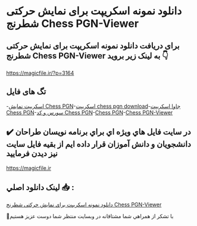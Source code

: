 # دانلود نمونه اسکریپت برای نمایش حرکتی شطرنج Chess PGN-Viewer

## برای دریافت دانلود نمونه اسکریپت برای نمایش حرکتی شطرنج Chess PGN-Viewer به لینک زیر بروید 👇

https://magicfile.ir/?p=3164

## تگ های فایل

-[اسکریپت نمایش Chess PGN](https://magicfile.ir/product/%d9%86%d9%85%d9%88%d9%86%d9%87-%d8%a7%d8%b3%da%a9%d8%b1%db%8c%d9%be%d8%aa-%d8%a8%d8%b1%d8%a7%db%8c-%d9%86%d9%85%d8%a7%db%8c%d8%b4-%d8%ad%d8%b1%da%a9%d8%aa%db%8c-%d8%b4%d8%b7%d8%b1%d9%86%d8%ac-chess-pgn-viewer/)-[اسکریپت chess pgn download](https://magicfile.ir/product/%d9%86%d9%85%d9%88%d9%86%d9%87-%d8%a7%d8%b3%da%a9%d8%b1%db%8c%d9%be%d8%aa-%d8%a8%d8%b1%d8%a7%db%8c-%d9%86%d9%85%d8%a7%db%8c%d8%b4-%d8%ad%d8%b1%da%a9%d8%aa%db%8c-%d8%b4%d8%b7%d8%b1%d9%86%d8%ac-chess-pgn-viewer/)-[جاوا اسکریپت Chess PGN](https://magicfile.ir/product/%d9%86%d9%85%d9%88%d9%86%d9%87-%d8%a7%d8%b3%da%a9%d8%b1%db%8c%d9%be%d8%aa-%d8%a8%d8%b1%d8%a7%db%8c-%d9%86%d9%85%d8%a7%db%8c%d8%b4-%d8%ad%d8%b1%da%a9%d8%aa%db%8c-%d8%b4%d8%b7%d8%b1%d9%86%d8%ac-chess-pgn-viewer/)-[سورس و کد Chess PGN](https://magicfile.ir/product/%d9%86%d9%85%d9%88%d9%86%d9%87-%d8%a7%d8%b3%da%a9%d8%b1%db%8c%d9%be%d8%aa-%d8%a8%d8%b1%d8%a7%db%8c-%d9%86%d9%85%d8%a7%db%8c%d8%b4-%d8%ad%d8%b1%da%a9%d8%aa%db%8c-%d8%b4%d8%b7%d8%b1%d9%86%d8%ac-chess-pgn-viewer/)-[Chess PGN](https://magicfile.ir/product/%d9%86%d9%85%d9%88%d9%86%d9%87-%d8%a7%d8%b3%da%a9%d8%b1%db%8c%d9%be%d8%aa-%d8%a8%d8%b1%d8%a7%db%8c-%d9%86%d9%85%d8%a7%db%8c%d8%b4-%d8%ad%d8%b1%da%a9%d8%aa%db%8c-%d8%b4%d8%b7%d8%b1%d9%86%d8%ac-chess-pgn-viewer/)-[Chess PGN-Viewer](https://magicfile.ir/product/%d9%86%d9%85%d9%88%d9%86%d9%87-%d8%a7%d8%b3%da%a9%d8%b1%db%8c%d9%be%d8%aa-%d8%a8%d8%b1%d8%a7%db%8c-%d9%86%d9%85%d8%a7%db%8c%d8%b4-%d8%ad%d8%b1%da%a9%d8%aa%db%8c-%d8%b4%d8%b7%d8%b1%d9%86%d8%ac-chess-pgn-viewer/)

## ✔️ در سايت فايل هاي ويژه اي براي برنامه نويسان طراحان دانشجويان و دانش آموزان قرار داده ايم از بقيه فايل سايت نيز ديدن فرماييد

https://magicfile.ir


## لينک دانلود اصلي 📥 :

[دانلود نمونه اسکریپت برای نمایش حرکتی شطرنج Chess PGN-Viewer](https://magicfile.ir/product/%d9%86%d9%85%d9%88%d9%86%d9%87-%d8%a7%d8%b3%da%a9%d8%b1%db%8c%d9%be%d8%aa-%d8%a8%d8%b1%d8%a7%db%8c-%d9%86%d9%85%d8%a7%db%8c%d8%b4-%d8%ad%d8%b1%da%a9%d8%aa%db%8c-%d8%b4%d8%b7%d8%b1%d9%86%d8%ac-chess-pgn-viewer/) 


🙏با تشکر از همراهي شما مشتاقانه در وبسایت منتظر شما دوست عزیز هستیم


